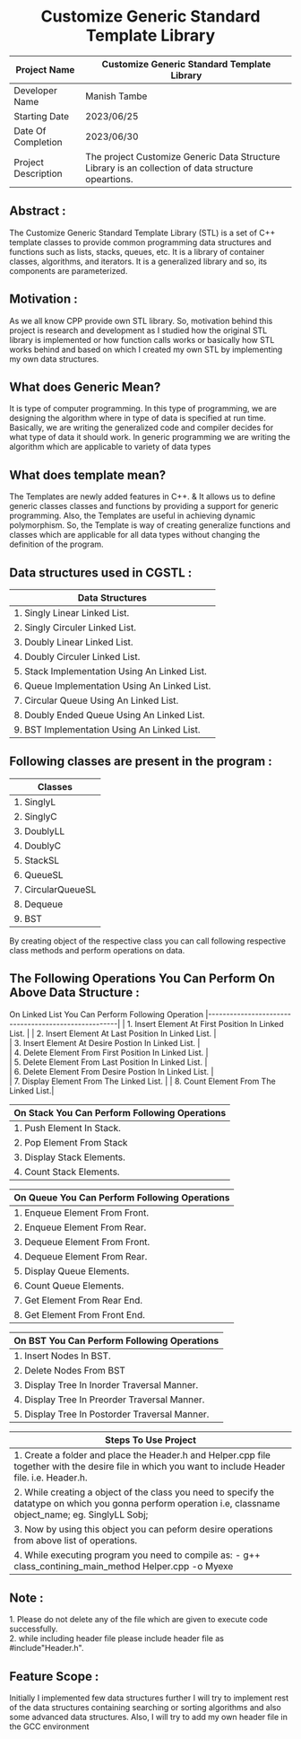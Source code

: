 <h1 align="center">Customize Generic Standard Template Library</h1>

| Project Name        | Customize Generic Standard Template Library |
| ------------------  | ------------- |
| Developer Name      | Manish Tambe  |
| Starting Date       | 2023/06/25    |
| Date Of Completion  | 2023/06/30    |
| Project Description | The project Customize Generic Data Structure Library is an collection of data structure opeartions.|

<h2>Abstract :</h2>
The Customize Generic Standard Template Library (STL) is a set of C++ template classes to
provide common programming data structures and functions such as lists, stacks, queues, etc.
It is a library of container classes, algorithms, and iterators. It is a generalized library and so,
its components are parameterized.
<h2>Motivation :</h2>
As we all know CPP provide own STL library. So, motivation behind this project is research
and development as I studied how the original STL library is implemented or how
function calls works or basically how STL works behind and based on which I created my own STL by implementing my own data structures.
<h2>What does Generic Mean?</h2>
It is type of computer programming. In this type of programming, we are designing the
algorithm where in type of data is specified at run time. Basically, we are writing the
generalized code and compiler decides for what type of data it should work. In generic
programming we are writing the algorithm which are applicable to variety of data types
<h2>What does template mean?</h2>
The Templates are newly added features in C++. & It allows us to define generic classes
classes and functions by providing a support for generic programming. Also, the Templates
are useful in achieving dynamic polymorphism. So, the Template is way of creating
generalize functions and classes which are applicable for all data types without changing the
definition of the program.
<h2>Data structures used in CGSTL :</h2>

| Data Structures  | 
| --------------------------------------------- | 
| 1. Singly Linear Linked List. |
| 2. Singly Circuler Linked List.     |                                      
| 3. Doubly Linear Linked List.  |                                           
| 4. Doubly Circuler Linked List.  |                                         
| 5. Stack Implementation Using An Linked List. |                            
| 6. Queue Implementation Using An Linked List. |   
| 7. Circular Queue Using An Linked List.|
| 8. Doubly Ended Queue Using An Linked List.|
| 9. BST Implementation Using An Linked List.|                            
       
<h2> Following classes are present in the program :</h2>

| Classes | 
| --------------------------------------------- | 
| 1. SinglyL |
| 2. SinglyC |                                      
| 3. DoublyLL |                                           
| 4. DoublyC  |                                         
| 5. StackSL |                            
| 6. QueueSL |   
| 7. CircularQueueSL|
| 8. Dequeue|
| 9. BST |    

By creating object of the respective class you can call following respective class methods and perform operations on data. 

<h2> The Following Operations You Can Perform On Above Data Structure : </h2>

On Linked List You Can Perform Following Operation 
|-----------------------------------------------------|
| 1. Insert Element At First Position In Linked List. |
| 2. Insert Element At Last Position In Linked List.  |                                      
| 3. Insert Element At Desire Postion In Linked List.  |                                           
| 4. Delete Element From First Position In Linked List.  |                                         
| 5. Delete Element From Last Position In Linked List. |                            
| 6. Delete Element From Desire Postion In Linked List. |   
| 7. Display Element From The Linked List. |
| 8. Count Element From The Linked List.|

| On Stack You Can Perform Following Operations | 
| -------------------------------------------------- | 
| 1. Push Element In Stack.  |
| 2. Pop Element From Stack   |                                      
| 3. Display Stack Elements.   |                                           
| 4. Count Stack Elements.    |                                         

|On Queue You Can Perform Following Operations|          
| -------------------------------------------------- |
|1. Enqueue Element From Front. | 
|2. Enqueue Element From Rear. |
|3. Dequeue Element From Front.|
|4. Dequeue Element From Rear. |                                    
|5. Display Queue Elements.   |                                       
|6. Count Queue Elements. |
|7. Get Element From Rear End.|
|8. Get Element From Front End.|
 
|On BST You Can Perform Following Operations| 
| -------------------------------------------------- |
|1. Insert Nodes In BST.|                                              
|2. Delete Nodes From BST|                                                                                       
|3. Display Tree In Inorder Traversal Manner.|                        
|4. Display Tree In Preorder Traversal Manner.|                       
|5. Display Tree In Postorder Traversal Manner.| 

| Steps To Use Project |
| -------------------------------------------------- |
|1. Create a folder and place the Header.h and Helper.cpp file together with the desire file in which you want to include Header file. i.e. Header.h.|
|2. While creating a object of the class you need to specify the datatype on which you gonna perform operation i.e, classname <datatype> object_name; eg. SinglyLL <int>Sobj; |                                           
|3. Now by using this object you can peform desire operations from above list of operations.|      
|4. While executing program you need to compile as: - g++ class_contining_main_method Helper.cpp -o Myexe|  

<h2>Note : </h2> 
1. Please do not delete any of the file which are given to execute code successfully.<br>  
2. while including header file please include header file as #include"Header.h".

<h2>Feature Scope : </h2>
Initially I implemented few data structures further I will try to implement rest of the data structures containing searching or sorting algorithms and also some advanced data structures. Also, I will try to add my own header file in the GCC environment
